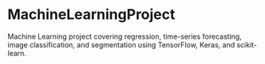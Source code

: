 # MachineLearningProject
Machine Learning project covering regression, time-series forecasting, image classification, and segmentation using TensorFlow, Keras, and scikit-learn.
